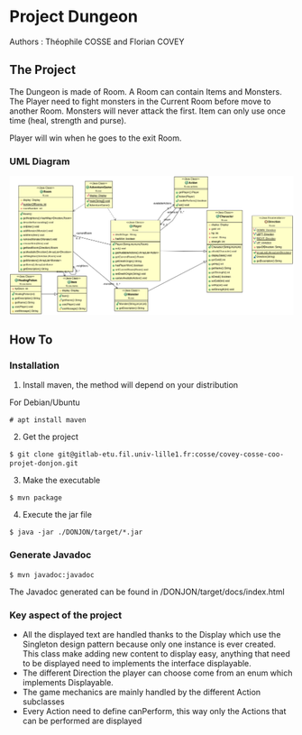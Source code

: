 # Project Dungeon

Authors : Théophile COSSE and Florian COVEY

## The Project 
The Dungeon is made of Room.
A Room can contain Items and Monsters.
The Player need to fight monsters in the Current Room before move to another Room.
Monsters will never attack the first. Item can only use once time (heal, strength and purse).

Player will win when he goes to the exit Room.

### UML Diagram
![Image](DONJON/diag.png)

## How To
### Installation
1. Install maven, the method will depend on your distribution

For Debian/Ubuntu

```
# apt install maven
```

2. Get the project

```
$ git clone git@gitlab-etu.fil.univ-lille1.fr:cosse/covey-cosse-coo-projet-donjon.git
```

3. Make the executable

```
$ mvn package
```
4. Execute the jar file

```
$ java -jar ./DONJON/target/*.jar
```

### Generate Javadoc
```
$ mvn javadoc:javadoc
```
The Javadoc generated can be found in /DONJON/target/docs/index.html

### Key aspect of the project

* All the displayed text are handled thanks to the Display which use the Singleton design pattern
because only one instance is ever created. This class make adding new content to display easy, anything that need to be displayed
need to implements the interface displayable.
* The different Direction the player can choose come from an enum which implements Displayable.
* The game mechanics are mainly handled by the different Action subclasses 
* Every Action need to define canPerform, this way only the Actions that can be performed are displayed


